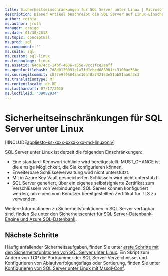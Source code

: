 ```yaml
---
title: Sicherheitseinschränkungen für SQL Server unter Linux | Microsoft-Dokumentation
description: Dieser Artikel beschreibt die SQL Server auf Linux-Einschränkungen.
author: rothja
ms.author: jroth
manager: craigg
ms.date: 01/30/2018
ms.topic: conceptual
ms.prod: sql
ms.component: ''
ms.suite: sql
ms.custom: sql-linux
ms.technology: linux
ms.assetid: 64da74cc-14bf-4636-a55e-8cc1fce2aaff
ms.openlocfilehash: 7d8d0120093c1a71d1cbed088901cc3100ae56bc
ms.sourcegitcommit: c8f7e9f05043ac10af8a742153e81ab81aa6a3c3
ms.translationtype: MT
ms.contentlocale: de-DE
ms.lasthandoff: 07/17/2018
ms.locfileid: "39082934"
---
```

# <a name="security-limitations-for-sql-server-on-linux"></a>Sicherheitseinschränkungen für SQL Server unter Linux

[!INCLUDE[appliesto-ss-xxxx-xxxx-xxx-md-linuxonly](../includes/appliesto-ss-xxxx-xxxx-xxx-md-linuxonly.md)]

SQL Server unter Linux ist derzeit die folgenden Einschränkungen:

* Eine standard-Kennwortrichtlinie wird bereitgestellt. MUST_CHANGE ist die einzige Möglichkeit, die Sie konfigurieren können.  
* Erweiterbare Schlüsselverwaltung wird nicht unterstützt. 
* Mit in Azure Key Vault gespeicherten Schlüsseln wird nicht unterstützt.
* SQL Server generiert, über ein eigenes selbstsignierte Zertifikat zum Verschlüsseln von Verbindungen. SQL Server können konfiguriert werden, um einem vom Benutzer bereitgestellten Zertifikat für TLS zu verwenden. 

Weitere Informationen zu Sicherheitsfunktionen in SQL Server verfügbar sind, finden Sie unter den [Sicherheitscenter für SQL Server-Datenbank-Engine und Azure SQL-Datenbank](../relational-databases/security/security-center-for-sql-server-database-engine-and-azure-sql-database.md).

## <a name="next-steps"></a>Nächste Schritte

Häufig anfallender Sicherheitsaufgaben, finden Sie unter [erste Schritte mit den Sicherheitsfunktionen von SQL Server unter Linux](sql-server-linux-security-get-started.md). Ein Skript zum Ändern von TCP die Portnummer der SQL Server-Verzeichnisse, und Konfigurieren von Ablaufverfolgungsflags oder Sortierung, finden Sie unter [Konfigurieren von SQL Server unter Linux mit Mssql-Conf](sql-server-linux-configure-mssql-conf.md).
